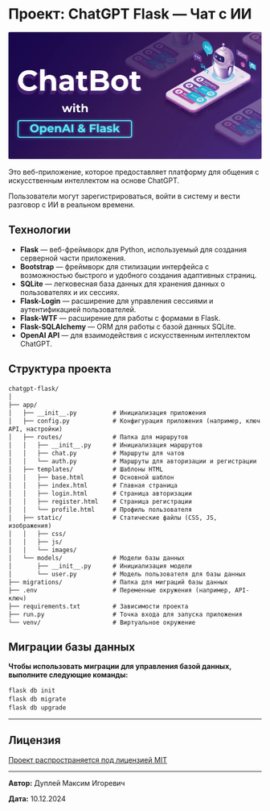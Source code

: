# Проект: ChatGPT Flask — Чат с ИИ

![ChatGPT Flask](img/chatgpt_flask.png)

Это веб-приложение, которое предоставляет платформу для общения с искусственным интеллектом на основе ChatGPT.

Пользователи могут зарегистрироваться, войти в систему и вести разговор с ИИ в реальном времени.

## Технологии

- **Flask** — веб-фреймворк для Python, используемый для создания серверной части приложения.
- **Bootstrap** — фреймворк для стилизации интерфейса с возможностью быстрого и удобного создания адаптивных страниц.
- **SQLite** — легковесная база данных для хранения данных о пользователях и их сессиях.
- **Flask-Login** — расширение для управления сессиями и аутентификацией пользователей.
- **Flask-WTF** — расширение для работы с формами в Flask.
- **Flask-SQLAlchemy** — ORM для работы с базой данных SQLite.
- **OpenAI API** — для взаимодействия с искусственным интеллектом ChatGPT.

## Структура проекта

```
chatgpt-flask/
│
├── app/
│   ├── __init__.py          # Инициализация приложения
│   ├── config.py            # Конфигурация приложения (например, ключ API, настройки)
│   ├── routes/              # Папка для маршрутов
│   │   ├── __init__.py      # Инициализация маршрутов
│   │   ├── chat.py          # Маршруты для чатов
│   │   └── auth.py          # Маршруты для авторизации и регистрации
│   ├── templates/           # Шаблоны HTML
│   │   ├── base.html        # Основной шаблон
│   │   ├── index.html       # Главная страница
│   │   ├── login.html       # Страница авторизации
│   │   ├── register.html    # Страница регистрации
│   │   └── profile.html     # Профиль пользователя
│   ├── static/              # Статические файлы (CSS, JS, изображения)
│   │   ├── css/
│   │   ├── js/
│   │   └── images/
│   └── models/              # Модели базы данных
│       ├── __init__.py      # Инициализация модели
│       └── user.py          # Модель пользователя для базы данных
├── migrations/              # Папка для миграций базы данных
├── .env                     # Переменные окружения (например, API-ключ)
├── requirements.txt         # Зависимости проекта
├── run.py                   # Точка входа для запуска приложения
└── venv/                    # Виртуальное окружение
```

## Миграции базы данных

**Чтобы использовать миграции для управления базой данных, выполните следующие команды:**

```bash
flask db init
flask db migrate
flask db upgrade
```

---

## Лицензия

[Проект распространяется под лицензией MIT](https://github.com/QuadDarv1ne/chatgpt-flask/blob/master/LICENCE)

---

**Автор:** Дуплей Максим Игоревич

**Дата:** 10.12.2024
